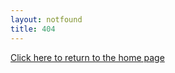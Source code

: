 ```yaml
---
layout: notfound
title: 404
---
```

<a href="{{ '/' | relative_url }}">Click here to return to the home page</a>
